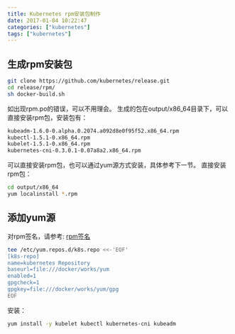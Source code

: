 ```yaml
---
title: Kubernetes rpm安装包制作
date: 2017-01-04 10:22:47
categories: ["kubernetes"]
tags: ["kubernetes"]
---
```

## 生成rpm安装包

```bash
git clone https://github.com/kubernetes/release.git
cd release/rpm/
sh docker-build.sh
```

如出现rpm.po的错误，可以不用理会。
生成的包在output/x86_64目录下，可以直接安装rpm包，安装包有：

```bash
kubeadm-1.6.0-0.alpha.0.2074.a092d8e0f95f52.x86_64.rpm
kubectl-1.5.1-0.x86_64.rpm
kubelet-1.5.1-0.x86_64.rpm
kubernetes-cni-0.3.0.1-0.07a8a2.x86_64.rpm
```

可以直接安装rpm包，也可以通过yum源方式安装，具体参考下一节。
直接安装rpm包：
```bash
cd output/x86_64
yum localinstall *.rpm
```

## 添加yum源

对rpm签名，请参考: [rpm签名](Centos-yum源搭建.html#rpm签名)
```bash
tee /etc/yum.repos.d/k8s.repo <<-'EOF'
[k8s-repo]
name=kubernetes Repository
baseurl=file:///docker/works/yum
enabled=1
gpgcheck=1
gpgkey=file:///docker/works/yum/gpg
EOF
```

安装：
```bash
yum install -y kubelet kubectl kubernetes-cni kubeadm
```

